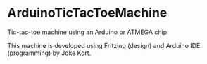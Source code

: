 ArduinoTicTacToeMachine
=======================

Tic-tac-toe machine using an Arduino or ATMEGA chip

This machine is developed using Fritzing (design) and Arduino IDE (programming) by Joke Kort.
